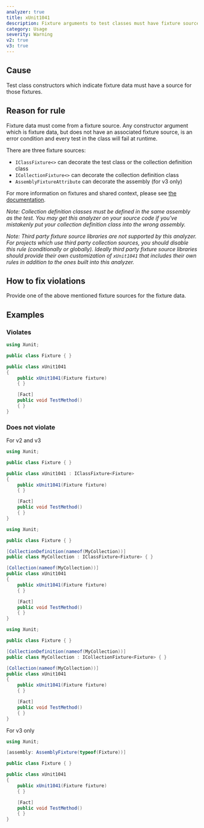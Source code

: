 ```yaml
---
analyzer: true
title: xUnit1041
description: Fixture arguments to test classes must have fixture sources
category: Usage
severity: Warning
v2: true
v3: true
---
```


## Cause

Test class constructors which indicate fixture data must have a source for those fixtures.

## Reason for rule

Fixture data must come from a fixture source. Any constructor argument which is fixture data, but does
not have an associated fixture source, is an error condition and every test in the class will fail
at runtime.

There are three fixture sources:

- `IClassFixture<>` can decorate the test class or the collection definition class
- `ICollectionFixture<>` can decorate the collection definition class
- `AssemblyFixtureAttribute` can decorate the assembly (for v3 only)

For more information on fixtures and shared context, please see [the documentation](/docs/shared-context).

_Note: Collection definition classes must be defined in the same assembly as the test. You may get this
analyzer on your source code if you've mistakenly put your collection definition class into the wrong
assembly._

_Note: Third party fixture source libraries are not supported by this analyzer. For projects which use
third party collection sources, you should disable this rule (conditionally or globally). Ideally third
party fixture source libraries should provide their own customization of `xUnit1041` that includes their
own rules in addition to the ones built into this analyzer._

## How to fix violations

Provide one of the above mentioned fixture sources for the fixture data.

## Examples

### Violates

```csharp
using Xunit;

public class Fixture { }

public class xUnit1041
{
    public xUnit1041(Fixture fixture)
    { }

    [Fact]
    public void TestMethod()
    { }
}
```

### Does not violate

For v2 and v3

```csharp
using Xunit;

public class Fixture { }

public class xUnit1041 : IClassFixture<Fixture>
{
    public xUnit1041(Fixture fixture)
    { }

    [Fact]
    public void TestMethod()
    { }
}
```

```csharp
using Xunit;

public class Fixture { }

[CollectionDefinition(nameof(MyCollection))]
public class MyCollection : IClassFixture<Fixture> { }

[Collection(nameof(MyCollection))]
public class xUnit1041
{
    public xUnit1041(Fixture fixture)
    { }

    [Fact]
    public void TestMethod()
    { }
}
```

```csharp
using Xunit;

public class Fixture { }

[CollectionDefinition(nameof(MyCollection))]
public class MyCollection : ICollectionFixture<Fixture> { }

[Collection(nameof(MyCollection))]
public class xUnit1041
{
    public xUnit1041(Fixture fixture)
    { }

    [Fact]
    public void TestMethod()
    { }
}
```

For v3 only

```csharp
using Xunit;

[assembly: AssemblyFixture(typeof(Fixture))]

public class Fixture { }

public class xUnit1041
{
    public xUnit1041(Fixture fixture)
    { }

    [Fact]
    public void TestMethod()
    { }
}
```
